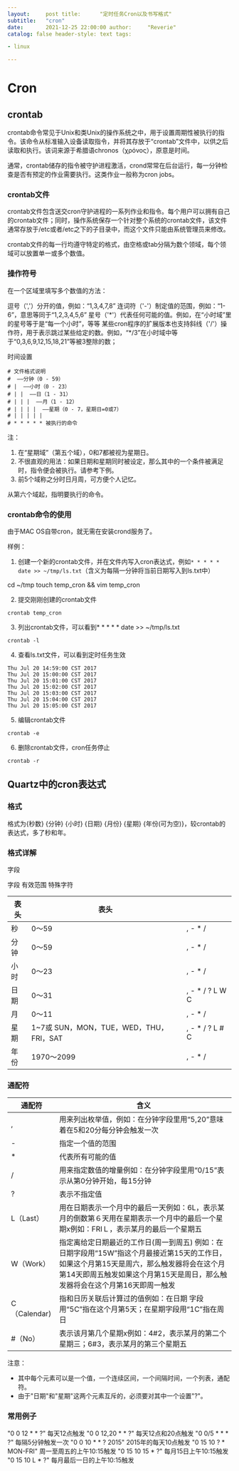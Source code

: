 ```yaml
---
layout:     post title:      "定时任务Cron以及书写格式"
subtitle:   "cron"
date:       2021-12-25 22:00:00 author:     "Reverie"
catalog: false header-style: text tags:

- linux

---
```


# Cron

## crontab

crontab命令常见于Unix和类Unix的操作系统之中，用于设置周期性被执行的指令。该命令从标准输入设备读取指令，并将其存放于“crontab”文件中，以供之后读取和执行。该词来源于希腊语chronos（χρόνος），原意是时间。

通常，crontab储存的指令被守护进程激活，crond常常在后台运行，每一分钟检查是否有预定的作业需要执行。这类作业一般称为cron jobs。

### crontab文件

crontab文件包含送交cron守护进程的一系列作业和指令。每个用户可以拥有自己的crontab文件；同时，操作系统保存一个针对整个系统的crontab文件，该文件通常存放于/etc或者/etc之下的子目录中，而这个文件只能由系统管理员来修改。

crontab文件的每一行均遵守特定的格式，由空格或tab分隔为数个领域，每个领域可以放置单一或多个数值。

### 操作符号

在一个区域里填写多个数值的方法：

逗号（','）分开的值，例如：“1,3,4,7,8” 连词符（'-'）制定值的范围，例如：“1-6”，意思等同于“1,2,3,4,5,6” 星号（'\*'）代表任何可能的值。例如，在“小时域”里的星号等于是“每一个小时”，等等
某些cron程序的扩展版本也支持斜线（'/'）操作符，用于表示跳过某些给定的数。例如，“*/3”在小时域中等于“0,3,6,9,12,15,18,21”等被3整除的数；

时间设置

```
# 文件格式说明
#  ——分钟（0 - 59）
# |  ——小时（0 - 23）
# | |  ——日（1 - 31）
# | | |  ——月（1 - 12）
# | | | |  ——星期（0 - 7，星期日=0或7）
# | | | | |
# * * * * * 被执行的命令
```

注：

1. 在“星期域”（第五个域），0和7都被视为星期日。
2. 不很直观的用法：如果日期和星期同时被设定，那么其中的一个条件被满足时，指令便会被执行。请参考下例。
3. 前5个域称之分时日月周，可方便个人记忆。

从第六个域起，指明要执行的命令。

### crontab命令的使用

由于MAC OS自带cron，就无需在安装crond服务了。

样例：

1. 创建一个新的crontab文件，并在文件内写入cron表达式，例如`* * * * * date >> ~/tmp/ls.txt`（含义为每隔一分钟将当前日期写入到ls.txt中）

cd ~/tmp touch temp_cron && vim temp_cron

2. 提交刚刚创建的crontab文件

```
crontab temp_cron
```

3. 列出crontab文件，可以看到* * * * * date >> ~/tmp/ls.txt

```
crontab -l
```

4. 查看ls.txt文件，可以看到定时任务生效

```
Thu Jul 20 14:59:00 CST 2017
Thu Jul 20 15:00:00 CST 2017
Thu Jul 20 15:01:00 CST 2017
Thu Jul 20 15:02:00 CST 2017
Thu Jul 20 15:03:00 CST 2017
Thu Jul 20 15:04:00 CST 2017
Thu Jul 20 15:05:00 CST 2017
```

5. 编辑crontab文件

```
crontab -e
```

6. 删除crontab文件，cron任务停止

```
crontab -r
```

## Quartz中的cron表达式

### 格式

格式为{秒数} {分钟} {小时} {日期} {月份} {星期} {年份(可为空)}，较crontab的表达式，多了秒和年。

### 格式详解

字段

字段 有效范围 特殊字符

| 表头  | 表头   |     | 
|-----|------|-----|
| 秒   | 0～59 | , - * / |  
| 分钟  | 0～59 | , - * /|   
| 小时  | 0～23 | , - * /|  
| 日期  | 0～31 | , - * / ? L W C|  
| 月   | 0～11 | , - * /|  
| 星期   | 1~7或 SUN，MON，TUE，WED，THU，FRI，SAT | , - * / ? L # C|  
| 年份   | 1970～2099 | , - * /|  

### 通配符

| 通配符         | 含义                                                                                                                     |
|-------------|------------------------------------------------------------------------------------------------------------------------|
| ,           | 用来列出枚举值，例如：在分钟字段里用“5,20”意味着在5和20分每分钟会触发一次                                                                              |
| -           | 指定一个值的范围                                                                                                               | 
| *           | 代表所有可能的值                                                                                                               |
| /           | 用来指定数值的增量例如：在分钟字段里用“0/15”表示从第0分钟开始，每15分钟                                                                               |  
| ?           | 表示不指定值                                                                                                                 |
| L（Last）     | 用在日期表示一个月中的最后一天例如：6L，表示某月的倒数第６天用在星期表示一个月中的最后一个星期x例如：FRIＬ，表示某月的最后一个星期五                                                  | 
| W（Work）     | 指定离给定日期最近的工作日(周一到周五)  例如：在日期字段用“15W”指这个月最接近第15天的工作日，如果这个月第15天是周六，那么触发器将会在这个月第14天即周五触发如果这个月第15天是周日，那么触发器将会在这个月第16天即周一触发 |
| C（Calendar) | 指和日历关联后计算过的值例如：在日期 字段用“5C”指在这个月第5天；在星期字段用“1C”指在周日                                                                      |
| #（No）       | 表示该月第几个星期x例如：4#2，表示某月的第二个星期三；6#3，表示某月的第三个星期五                                                                           |

注意：

- 其中每个元素可以是一个值，一个连续区间，一个间隔时间，一个列表，通配符。
- 由于"日期"和"星期"这两个元素互斥的，必须要对其中一个设置"?"。

### 常用例子

"0 0 12 * * ?" 每天12点触发
"0 0 12,20 * * ?" 每天12点和20点触发
"0 0/5 * * * ?" 每隔5分钟触发一次
"0 0 10 * * ? 2015" 2015年的每天10点触发
"0 15 10 ? * MON-FRI" 周一至周五的上午10:15触发
"0 15 10 15 * ?" 每月15日上午10:15触发
"0 15 10 L * ?" 每月最后一日的上午10:15触发
